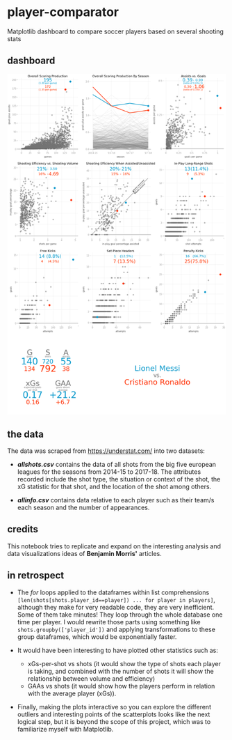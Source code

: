 # player-comparator
Matplotlib dashboard to compare soccer players based on several shooting stats

## dashboard
![Dashboard Sample](https://github.com/4ndyparr/player-comparator/blob/master/dashboard_sample3.png)

## the data

The data was scraped from https://understat.com/ into two datasets:
      
* _**allshots.csv**_ contains the data of all shots from the big five european leagues for the seasons
from 2014-15 to 2017-18. The attributes recorded include the shot type, the situation or context
of the shot, the xG statistic for that shot, and the location of the shot among others. 
        
* _**allinfo.csv**_ contains data relative to each player such as their team/s each season and the
number of appearances.
        
## credits

This notebook tries to replicate and expand on the interesting analysis and data visualizations
ideas of __Benjamin Morris'__ articles.
        
## in retrospect

* The _for_ loops applied to the dataframes within list comprehensions
`[len(shots[shots.player_id==player]) ... for player in players]`,
although they make for very readable code, they are very inefficient. Some of them take minutes!
They loop through the whole database one time per player. I would rewrite those parts using something
like `shots.groupby(['player_id'])` and applying transformations to these group dataframes,
which would be exponentially faster.
        
* It would have been interesting to have plotted other statistics such as:
  * xGs-per-shot vs shots (it would show the type of shots each player is taking, and combined with
      the number of shots it will show the relationship between volume and efficiency)
  * GAAs vs shots (it would show how the players perform in relation with the average player (xGs)).
    
* Finally, making the plots interactive so you can explore the different outliers and interesting
points of the scatterplots looks like the next logical step, but it is beyond the scope of this
project, which was to familiarize myself with Matplotlib.
